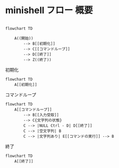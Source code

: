 # minishell フロー 概要
```mermaid

flowchart TD

	A((開始))
		--> B[[初期化]]
		--> C[[コマンドループ]]
		--> D[[終了]]
		--> Z((終了))
```

初期化
```mermaid
flowchart TD
	A[[初期化]]
```

コマンドループ
```mermaid
flowchart TD
	A[[コマンドループ]]
		--> B[[入力受取]]
		--> C{文字列の状態}
		C --> |NULL Ctrl - D| D[[終了]]
		C --> |空文字列| B
		C --> |文字列あり| E[[コマンドの実行]] --> B

```

終了
```mermaid
flowchart TD
	A[[終了]]
```

